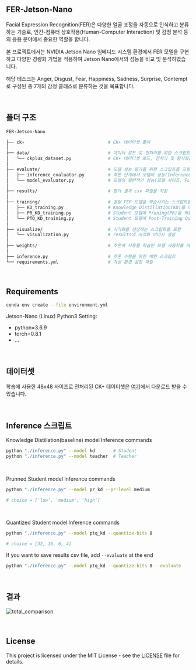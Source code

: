 ## FER-Jetson-Nano
Facial Expression Recognition(FER)은 다양한 얼굴 표정을 자동으로 인식하고 분류하는 기술로, 인간-컴퓨터 상호작용(Human-Computer Interaction) 및 감정 분석 등의 응용 분야에서 중요한 역할을 합니다. 

본 프로젝트에서는 NVIDIA Jetson Nano 임베디드 시스템 환경에서 FER 모델을 구현하고 다양한 경량화 기법을 적용하여 Jetson Nano에서의 성능을 비교 및 분석하였습니다. 

해당 테스크는 Anger, Disgust, Fear, Happiness, Sadness, Surprise, Contempt로 구성된 총 7개의 감정 클래스로 분류하는 것을 목표합니다.

<br>

## 폴더 구조
```bash
FER-Jetson-Nano                        

├── ck+                                # CK+ 데이터셋 폴더
│
├── data/                              # 데이터 로드 및 전처리를 위한 스크립트를 포함
│   └── ckplus_dataset.py              # CK+ 데이터셋 로드, 전처리 및 형식화를 처리
│
├── evaluate/                          # 모델 성능 평가를 위한 스크립트를 포함
│   ├── inference_evaluator.py         # 추론 단계에서 모델의 성능(Inference Time 등)을 평가
│   └── model_evaluator.py             # 모델의 일반적인 성능(모델 사이즈, FLOPs 등)을 평가
│
├── results/                           # 평가 결과 csv 파일을 저장
│
├── training/                          # 경량 FER 모델을 학습시키는 스크립트를 포함
│   ├── KD_training.py                 # Knowledge Distillation(KD)를 이용한 학습
│   ├── PR_KD_training.py              # Student 모델에 Pruning(PR)을 적용
│   └── PTQ_KD_training.py             # Student 모델에 Post-Training Quantization(PTQ)을 적용
│
├── visualize/                         # 시각화를 생성하는 스크립트를 포함
│   └── visualization.py               # results의 시각화 이미지 생성
│
├── weights/                           # 추론에 사용될 학습된 모델 가중치를 저장
│
├── inference.py                       # 추론 수행을 위한 메인 스크립트
└── requirements.yml                   # 가상 환경 설정 파일
```

<br>

## Requirements
```bash
conda env create --file environment.yml
```

Jetson-Nano (Linux) Python3 Setting:
- python=3.6.9
- torch=0.8.1
- ...

<br>

## 데이터셋
학습에 사용한 48x48 사이즈로 전처리된 CK+ 데이터셋은 [여기](https://www.kaggle.com/datasets/shuvoalok/ck-dataset)에서 다운로드 받을 수 있습니다.

<br>

## Inference 스크립트
Knowledge Distillation(baseline) model Inference commands
```bash
python "./inference.py" --model kd       # Student
python "./inference.py" --model teacher  # Teacher
```

<br>

Prunned Student model Inference commands
```bash
python "./inference.py" --model pr_kd --pr-level medium

# choice = ['low', 'medium', 'high']
```

<br>

Quantized Student model Inference commands
```bash
python "./inference.py" --model ptq_kd --quantize-bits 8

# choice = [32, 16, 6, 4]
```

If you want to save results csv file, add `--evaluate` at the end
```bash
python "./inference.py" --model ptq_kd --quantize-bits 8 --evaluate
```

<br>

## 결과
![total_comparison](https://github.com/user-attachments/assets/e3c96b45-5de3-40f5-8417-d50ea8cf4cc9)

<br>

## License
This project is licensed under the MIT License - see the [LICENSE](./LICENSE) file for details.
